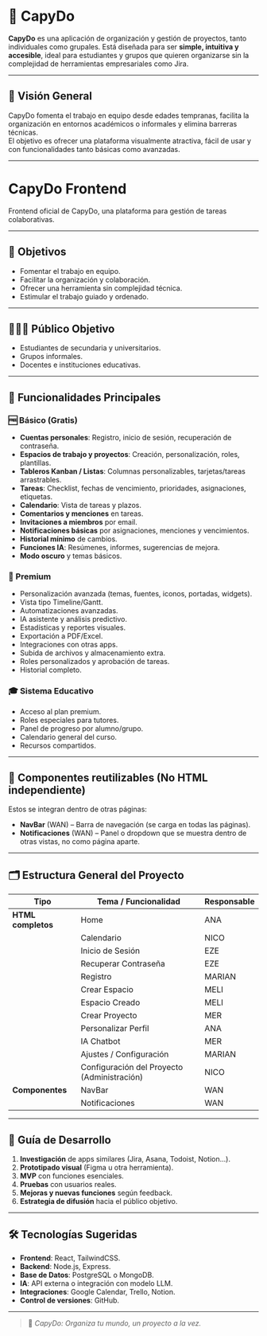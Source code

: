 # 📌 CapyDo

**CapyDo** es una aplicación de organización y gestión de proyectos, tanto individuales como grupales. Está diseñada para ser **simple, intuitiva y accesible**, ideal para estudiantes y grupos que quieren organizarse sin la complejidad de herramientas empresariales como Jira.

---

## 👀 Visión General
CapyDo fomenta el trabajo en equipo desde edades tempranas, facilita la organización en entornos académicos o informales y elimina barreras técnicas.  
El objetivo es ofrecer una plataforma visualmente atractiva, fácil de usar y con funcionalidades tanto básicas como avanzadas.

---

# CapyDo Frontend  

Frontend oficial de CapyDo, una plataforma para gestión de tareas colaborativas.  

---

## 🎯 Objetivos
- Fomentar el trabajo en equipo.
- Facilitar la organización y colaboración.
- Ofrecer una herramienta sin complejidad técnica.
- Estimular el trabajo guiado y ordenado.

---

## 🧑‍🤝‍🧑 Público Objetivo
- Estudiantes de secundaria y universitarios.
- Grupos informales.
- Docentes e instituciones educativas.

---

## 🚀 Funcionalidades Principales

### 🆓 Básico (Gratis)
- **Cuentas personales**: Registro, inicio de sesión, recuperación de contraseña.
- **Espacios de trabajo y proyectos**: Creación, personalización, roles, plantillas.
- **Tableros Kanban / Listas**: Columnas personalizables, tarjetas/tareas arrastrables.
- **Tareas**: Checklist, fechas de vencimiento, prioridades, asignaciones, etiquetas.
- **Calendario**: Vista de tareas y plazos.
- **Comentarios y menciones** en tareas.
- **Invitaciones a miembros** por email.
- **Notificaciones básicas** por asignaciones, menciones y vencimientos.
- **Historial mínimo** de cambios.
- **Funciones IA**: Resúmenes, informes, sugerencias de mejora.
- **Modo oscuro** y temas básicos.

### 💎 Premium
- Personalización avanzada (temas, fuentes, iconos, portadas, widgets).
- Vista tipo Timeline/Gantt.
- Automatizaciones avanzadas.
- IA asistente y análisis predictivo.
- Estadísticas y reportes visuales.
- Exportación a PDF/Excel.
- Integraciones con otras apps.
- Subida de archivos y almacenamiento extra.
- Roles personalizados y aprobación de tareas.
- Historial completo.

### 🎓 Sistema Educativo
- Acceso al plan premium.
- Roles especiales para tutores.
- Panel de progreso por alumno/grupo.
- Calendario general del curso.
- Recursos compartidos.

---

## 🧩 Componentes reutilizables (No HTML independiente)
Estos se integran dentro de otras páginas:

- **NavBar** (WAN) – Barra de navegación (se carga en todas las páginas).
- **Notificaciones** (WAN) – Panel o dropdown que se muestra dentro de otras vistas, no como página aparte.

---

## 🗂 Estructura General del Proyecto

| Tipo             | Tema / Funcionalidad                       | Responsable |
|------------------|---------------------------------------------|-------------|
| **HTML completos** | Home                                        | ANA         |
|                  | Calendario                                  | NICO        |
|                  | Inicio de Sesión                            | EZE         |
|                  | Recuperar Contraseña                        | EZE         |
|                  | Registro                                    | MARIAN      |
|                  | Crear Espacio                               | MELI        |
|                  | Espacio Creado                              | MELI        |
|                  | Crear Proyecto                              | MER         |
|                  | Personalizar Perfil                         | ANA         |
|                  | IA Chatbot                                  | MER         |
|                  | Ajustes / Configuración                     | MARIAN      |
|                  | Configuración del Proyecto (Administración) | NICO        |
| **Componentes**   | NavBar                                      | WAN         |
|                  | Notificaciones                              | WAN         |

---

## 📅 Guía de Desarrollo
1. **Investigación** de apps similares (Jira, Asana, Todoist, Notion...).
2. **Prototipado visual** (Figma u otra herramienta).
3. **MVP** con funciones esenciales.
4. **Pruebas** con usuarios reales.
5. **Mejoras y nuevas funciones** según feedback.
6. **Estrategia de difusión** hacia el público objetivo.

---

## 🛠 Tecnologías Sugeridas
- **Frontend**: React, TailwindCSS.
- **Backend**: Node.js, Express.
- **Base de Datos**: PostgreSQL o MongoDB.
- **IA**: API externa o integración con modelo LLM.
- **Integraciones**: Google Calendar, Trello, Notion.
- **Control de versiones**: GitHub.

---

> 🐹 *CapyDo: Organiza tu mundo, un proyecto a la vez.*
